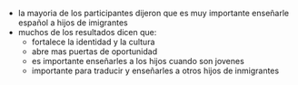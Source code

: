 - la mayoria de los participantes dijeron que es muy importante enseñarle español a hijos de imigrantes
- muchos de los resultados dicen que:
    - fortalece la identidad y la cultura
    - abre mas puertas de oportunidad
    - es importante enseñarles a los hijos cuando son jovenes
    - importante para traducir y enseñarles a otros hijos de inmigrantes